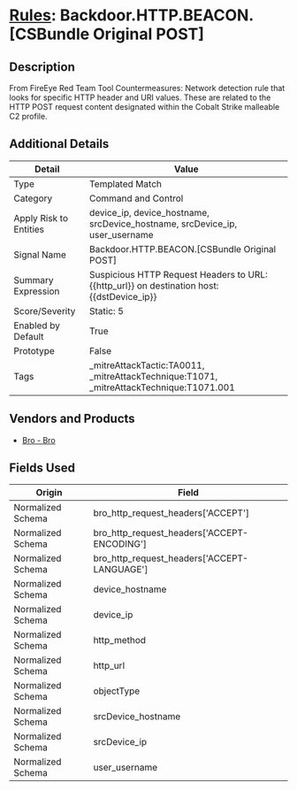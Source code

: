 # [Rules](README.md): Backdoor.HTTP.BEACON.[CSBundle Original POST]

## Description
From FireEye Red Team Tool Countermeasures:
Network detection rule that looks for specific HTTP header and URI values. These are related to the HTTP POST request content designated within the Cobalt Strike malleable C2 profile.

## Additional Details
|Detail|Value|
|----|----|
|Type|Templated Match|
|Category|Command and Control|
|Apply Risk to Entities|device_ip, device_hostname, srcDevice_hostname, srcDevice_ip, user_username|
|Signal Name|Backdoor.HTTP.BEACON.[CSBundle Original POST]|
|Summary Expression|Suspicious HTTP Request Headers to URL: {{http_url}} on destination host: {{dstDevice_ip}}|
|Score/Severity|Static: 5|
|Enabled by Default|True|
|Prototype|False|
|Tags|_mitreAttackTactic:TA0011, _mitreAttackTechnique:T1071, _mitreAttackTechnique:T1071.001|
## Vendors and Products
- [Bro - Bro](../products/37C866BF-72E1-470A-9072-EDB908F56951.md)


## Fields Used

|Origin|Field|
|----|----|
|Normalized Schema|bro_http_request_headers['ACCEPT']|
|Normalized Schema|bro_http_request_headers['ACCEPT-ENCODING']|
|Normalized Schema|bro_http_request_headers['ACCEPT-LANGUAGE']|
|Normalized Schema|device_hostname|
|Normalized Schema|device_ip|
|Normalized Schema|http_method|
|Normalized Schema|http_url|
|Normalized Schema|objectType|
|Normalized Schema|srcDevice_hostname|
|Normalized Schema|srcDevice_ip|
|Normalized Schema|user_username|


